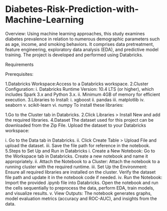 # Diabetes-Risk-Prediction-with-Machine-Learning


Overview: Using machine learning approaches, this study examines diabetes prevalence in relation to numerous demographic parameters such as age, income, and smoking behaviors. It comprises data pretreatment, feature engineering, exploratory data analysis (EDA), and predictive model training. The project is developed and performed using Databricks.

Requirements

Prerequisites:

 1.Databricks Workspace:Access to a Databricks workspace.
 2.Cluster Configuration: 
      i. Databricks Runtime Version: 10.4 LTS (or higher), which includes Spark 3.x and Python 3.x.
      ii. Minimum 4GB of memory for efficient execution.
 3.Libraries to Install:
      i. xgboost
      ii. pandas
      iii. matplotlib
      iv. seaborn
      v. scikit-learn
      vi. numpy
 To install these libraries:

   1.Go to the Cluster tab in Databricks.
   2.Click Libraries > Install New and add the required libraries.
 4.Dataset
 The dataset used for this project can be downloaded from the Zip File. Upload the dataset to your Databricks workspace:

   i. Go to the Data tab in Databricks.
   ii. Click Create Table > Upload File and upload the dataset.
   iii. Save the file path for reference in the notebook.
 5.Steps to Set Up and Run in Databricks
  i. Create a New Notebook:
  Go to the Workspace tab in Databricks.
  Create a new notebook and name it appropriately.
  ii. Attach the Notebook to a Cluster:
  Attach the notebook to a running cluster with the required runtime.
  iii. Set Up the Environment:
  Ensure all required libraries are installed on the cluster.
  Verify the dataset file path and update it in the notebook code if needed.
  iv. Run the Notebook:
  Import the provided .ipynb file into Databricks.
  Open the notebook and run the cells sequentially to preprocess the data, perform EDA, train models, and visualize results.
  v. View Outputs:
  The notebook generates graphs, model evaluation metrics (accuracy and ROC-AUC), and insights from the data.


